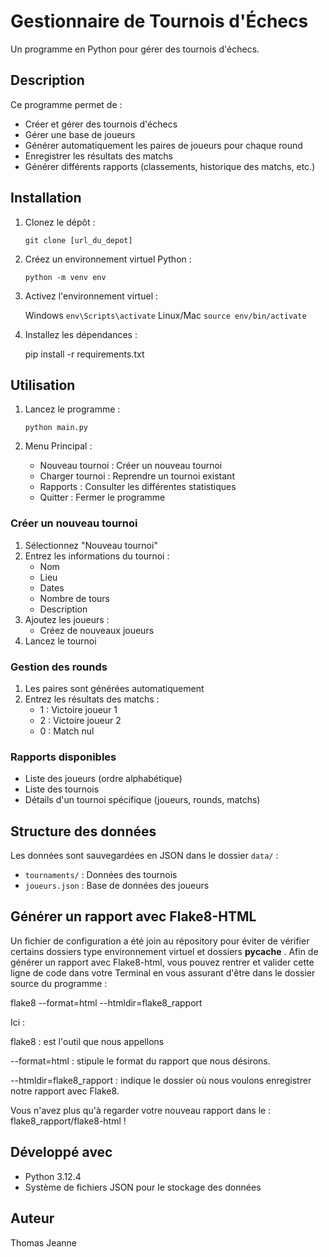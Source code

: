 # Gestionnaire de Tournois d'Échecs

Un programme en Python pour gérer des tournois d'échecs.

## Description

Ce programme permet de :
- Créer et gérer des tournois d'échecs
- Gérer une base de joueurs
- Générer automatiquement les paires de joueurs pour chaque round
- Enregistrer les résultats des matchs
- Générer différents rapports (classements, historique des matchs, etc.)

## Installation

1. Clonez le dépôt :

   `git clone [url_du_depot]`

2. Créez un environnement virtuel Python :

   `python -m venv env`

3. Activez l'environnement virtuel :

   Windows
     `env\Scripts\activate`
   Linux/Mac
     `source env/bin/activate`

4. Installez les dépendances :

   pip install -r requirements.txt

## Utilisation

1. Lancez le programme :

   `python main.py`

2. Menu Principal :
   - Nouveau tournoi : Créer un nouveau tournoi
   - Charger tournoi : Reprendre un tournoi existant
   - Rapports : Consulter les différentes statistiques
   - Quitter : Fermer le programme

### Créer un nouveau tournoi

1. Sélectionnez "Nouveau tournoi"
2. Entrez les informations du tournoi :
   - Nom
   - Lieu
   - Dates
   - Nombre de tours
   - Description
3. Ajoutez les joueurs :
   - Créez de nouveaux joueurs
4. Lancez le tournoi

### Gestion des rounds

1. Les paires sont générées automatiquement
2. Entrez les résultats des matchs :
   - 1 : Victoire joueur 1
   - 2 : Victoire joueur 2
   - 0 : Match nul

### Rapports disponibles

- Liste des joueurs (ordre alphabétique)
- Liste des tournois
- Détails d'un tournoi spécifique (joueurs, rounds, matchs)

## Structure des données

Les données sont sauvegardées en JSON dans le dossier `data/` :
- `tournaments/` : Données des tournois
- `joueurs.json` : Base de données des joueurs

## Générer un rapport avec Flake8-HTML
Un fichier de configuration a été join au répository pour éviter de vérifier certains dossiers type environnement virtuel et dossiers __pycache__ .
Afin de générer un rapport avec Flake8-html, vous pouvez rentrer et valider cette ligne de code dans votre Terminal en vous assurant d'être dans le dossier source du programme :

flake8 --format=html --htmldir=flake8_rapport

Ici :

flake8 : est l'outil que nous appellons

--format=html : stipule le format du rapport que nous désirons.

--htmldir=flake8_rapport : indique le dossier où nous voulons enregistrer notre rapport avec Flake8.

Vous n'avez plus qu'à regarder votre nouveau rapport dans le : flake8_rapport/flake8-html !

## Développé avec

- Python 3.12.4
- Système de fichiers JSON pour le stockage des données

## Auteur

Thomas Jeanne
